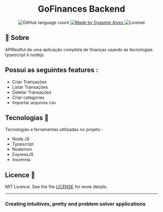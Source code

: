 <h1 align="center">
 GoFinances Backend
</h1>


<p align="center">
  <img alt="GitHub language count" src="https://img.shields.io/github/languages/count/GyAlves/GoFinances-Backend?color=black" />

  <a href="https://www.linkedin.com/in/gyasmin-assun%C3%A7%C3%A3o-223417180/">
    <img alt="Made by Gyasmin Alves" src="https://img.shields.io/badge/made%20by-Gyasmin%20Alves-black">
  </a>

 <img alt="License" src="https://img.shields.io/github/license/GyAlves/GoFinances-Backend?color=black">

</p>

## 📖 Sobre  
APIRestful de uma aplicação completa de finanças usando as tecnologias typescript e nodejs. 

## Possui as seguintes features :

- Criar Transações
- Listar Transações 
- Deletar Transações
- Criar categorias 
- Importar arquivos csv

## Tecnologias  📱 
Tecnologias e ferramentas utilizadas no projeto :

- Node.JS
- Typescript
- Nodemon
- ExpressJS
- Insomnia 



##  Licence :memo:

MIT Licence. See the file [LICENSE](LICENSE.md) for more details.

---

### Creating intuitives, pretty and problem solver applications

